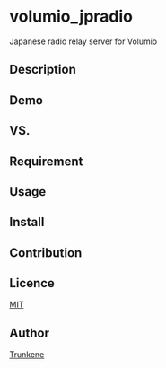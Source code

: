 volumio_jpradio
====

Japanese radio relay server for Volumio

## Description

## Demo

## VS. 

## Requirement

## Usage

## Install

## Contribution

## Licence

[MIT](https://github.com/tcnksm/tool/blob/master/LICENCE)

## Author

[Trunkene](https://github.com/Trunkene)
